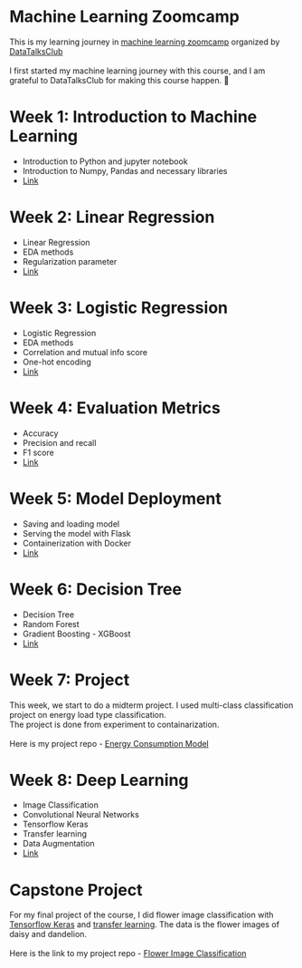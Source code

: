 # Machine Learning Zoomcamp
This is my learning journey in [machine learning zoomcamp](https://github.com/DataTalksClub/machine-learning-zoomcamp) organized by [DataTalksClub](https://datatalks.club/)
<br><br>
I first started my machine learning journey with this course, and I am grateful to DataTalksClub for making this course happen. 🥰

# Week 1: Introduction to Machine Learning
- Introduction to Python and jupyter notebook
- Introduction to Numpy, Pandas and necessary libraries
- [Link](Week1%20Introduction%20to%20machine%20learning)
# Week 2: Linear Regression
- Linear Regression
- EDA methods
- Regularization parameter
- [Link](Week2%20Linear%20Regression)
# Week 3: Logistic Regression
- Logistic Regression
- EDA methods
- Correlation and mutual info score
- One-hot encoding
- [Link](Week3Logistic%20Regression)
# Week 4: Evaluation Metrics
- Accuracy
- Precision and recall
- F1 score
- [Link](Week4%20Evaluation%20Metrics)
# Week 5: Model Deployment
- Saving and loading model
- Serving the model with Flask
- Containerization with Docker
- [Link](Week5%20Deployment)
# Week 6: Decision Tree
- Decision Tree
- Random Forest
- Gradient Boosting - XGBoost
- [Link](Week6%20Decision%20Tree)
# Week 7: Project
This week, we start to do a midterm project. I used multi-class classification project on energy load type classification.<br>
The project is done from experiment to containarization.<br><br>
Here is my project repo - [Energy Consumption Model](https://github.com/Hokfu/Energy-Consumption-Model)
# Week 8: Deep Learning
- Image Classification
- Convolutional Neural Networks
- Tensorflow Keras
- Transfer learning
- Data Augmentation
- [Link](Week8%20Imagine%20Classification)
# Capstone Project
For my final project of the course, I did flower image classification with [Tensorflow Keras](https://www.tensorflow.org/guide/keras) and [transfer learning](https://en.wikipedia.org/wiki/Transfer_learning). The data is the flower images of daisy and dandelion.<br><br>
Here is the link to my project repo - [Flower Image Classification](https://github.com/Hokfu/Flower-image-classification)
